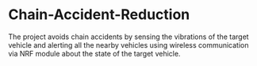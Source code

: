 # Chain-Accident-Reduction
The project avoids chain accidents by sensing the vibrations of the target vehicle and alerting all the nearby vehicles using wireless communication via NRF module about the state of the target vehicle.
